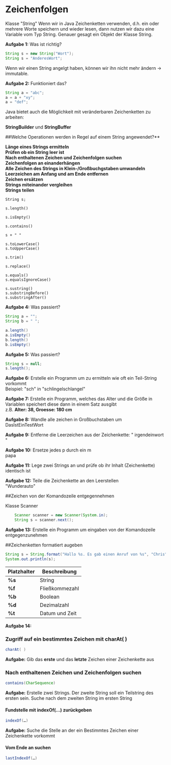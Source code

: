 # Zeichenfolgen


Klasse "String"
Wenn wir in Java Zeichenketten verwenden, d.h. ein oder mehrere Worte speichern und wieder lesen, dann nutzen wir dazu 
eine Variable vom Typ String. Genauer gesagt ein Objekt der Klasse String.

**Aufgabe 1:** Was ist richtig?
```java
String s = new String("Wort");
String s = "AnderesWort";
```

Wenn wir einen String angelgt haben, können wir ihn nicht mehr ändern -> immutable.

**Aufgabe 2:** Funktioniert das?
```java
String a = "abc";
a = a + "xy";
a = "def";

```

Java bietet auch die Möglichkeit mit veränderbaren Zeichenketten zu arbeiten:

**StringBuilder** und **StringBuffer**



##Welche Operationen werden in Regel auf einem String angewendet?**

**Länge eines Strings ermitteln**  
**Prüfen ob ein String leer ist**  
**Nach enthaltenen Zeichen und Zeichenfolgen suchen**  
**Zeichenfolgen an einanderhängen**  
**Alle Zeichen des Strings in Klein-/Großbuchgstaben umwandeln**  
**Leerzeichen am Anfang und am Ende entfernen**  
**Zeichen ersätzen**  
**Strings miteinander vergleihen**  
**Strings teilen**  

```jave
String s;

s.length()

s.isEmpty()

s.contains()

s + " "

s.toLowerCase()
s.toUpperCase()

s.trim()

s.replace()

s.equals()
s.equalsIgnoreCase()

s.sustring()
s.substringBefore()
s.substringAfter()
```

**Aufgabe 4:** Was passiert?
```java
String a = "";
String b = " ";

a.length()
a.isEmpty()
b.length()
b.isEmpty()
```

**Aufgabe 5:** Was passiert?
```java
String s = null;
s.length();
```

**Aufgabe 6:** Erstelle ein Programm um zu ermitteln wie oft ein Teil-String vorkommt  
Beispiel: "sch" in "schlingelschlangel"

**Aufgabe 7:** Erstelle ein Programm, welches das Alter und die Größe in Variablen speichert diese dann in einem Satz ausgibt  
z.B. **Alter: 38, Groesse: 180 cm**

**Aufgabe 8:** Wandle alle zeichen in Großbuchstaben um  
DasIstEinTestWort

**Aufgabe 9:** Entferne die Leerzeichen aus der Zeichenkette:
" irgendeinwort     "

**Aufgabe 10:** Ersetze jedes p durch ein m  
papa

**Aufgabe 11:** Lege zwei Strings an und prüfe ob ihr Inhalt (Zeichenkette) identisch ist

**Aufgabe 12:** Teile die Zeichenkette an den Leerstellen  
"Wunderauto"



##Zeichen von der Komandozeile entgegennehmen

Klasse Scanner

```java
    Scanner scanner = new Scanner(System.in);
    String s = scanner.next();
```

**Aufgabe 13:** Erstelle ein Programm um eingaben von der Komandozeile entgegenzunehmen

##Zeichenketten formatiert augeben

```java
String s = String.format("Hallo %s. Es gab einen Anruf von %s", "Chris", "Tom");
System.out.println(s);

```

Platzhalter | Beschreibung
--- | ---
**%s** | String
**%f** | Fließkommezahl
**%b** | Boolean
**%d** | Dezimalzahl
**%t** | Datum und Zeit 

**Aufgabe 14:** 











### Zugriff auf ein bestimmtes Zeichen mit charAt( )

```java
charAt( )
```
**Aufgabe:** Gib das **erste** und das **letzte** Zeichen einer Zeichenkette aus


### Nach enthaltenen Zeichen und Zeichenfolgen suchen

```java
contains(CharSequence) 
```

**Aufgabe:** Erstelle zwei Strings. Der zweite String soll ein Teilstring des ersten sein. Suche nach dem zweiten String im ersten String


#### Fundstelle mit indexOf(…) zurückgeben

```java
indexOf(…)
```
**Aufgabe:** Suche die Stelle an der ein Bestimmtes Zeichen einer Zeichenkette vorkommt

#### Vom Ende an suchen

```java
lastIndexOf(…)
```




